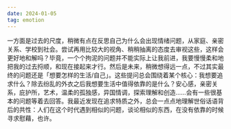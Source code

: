 ```yaml
---
date: 2024-01-05
tag: emotion
---
```

一方面是过去的尺度，稍微有点在反思自己为什么会出现情绪问题，从家庭、亲密关系、学校到社会。尝试再用比较大的视角、稍稍抽离的态度去审视这些，这样会更好地和解吗？毕竟，一个个拘泥的问题并不能实际上让我前进，我要慢慢柔和地把我的过去捋顺，和现在接起来才行。然后是未来，稍微想得远一点，不过其实最终的问题还是「想要怎样的生活/自己」。这些提问总会围绕着某个核心：我想要追求什么？除去纷乱的外衣之后我想要生活中值得依靠的是什么？安心感，亲密关系，庇护所，艺术，温柔的孤独感，异国情调，探索理解和创造……会有一些很基本的问题等着去回答。我最近发现在追求特质之外，总会一点点地理解世俗话语背后的共性：人们在这个时代遇到相似的问题，谈论相似的东西，在没有依靠的时候寻求慰藉，也许。